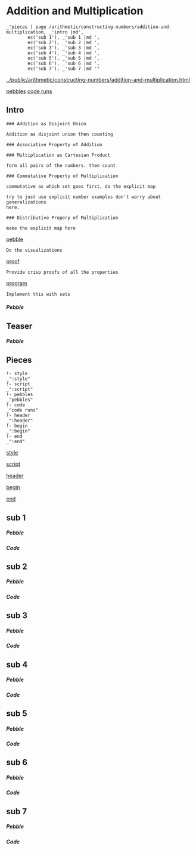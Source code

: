 # Addition and Multiplication

    _"pieces | page /arithmetic/constructing-numbers/addition-and-multiplication, _'intro |md',
            ec('sub 1'), _'sub 1 |md ',
            ec('sub 2'), _'sub 2 |md ',
            ec('sub 3'), _'sub 3 |md ',
            ec('sub 4'), _'sub 4 |md ',
            ec('sub 5'), _'sub 5 |md ',
            ec('sub 6'), _'sub 6 |md ',
            ec('sub 7'), _'sub 7 |md '"

[../public/arithmetic/constructing-numbers/addition-and-multiplication.html](# "save:")

[pebbles](#pebble "h5: | .join \n")
[code runs](#code "h5: | .join \n")

## Intro

    ### Addition as Disjoint Union

    Addition as disjoint union then counting

    ### Associative Property of Addition

    ### Multiplication as Cartesian Product

    form all pairs of the numbers. then count

    ### Commutative Property of Multiplication

    commutative as which set goes first, do the explicit map

    try to just use explicit number examples don't worry about generalizations
    here. 

    ### Distributive Propery of Multiplication

    make the explicit map here

[pebble]()

    Do the visualizations

[proof]()

    Provide crisp proofs of all the properties

[program]()

    Implement this with sets


##### Pebble

## Teaser

##### Pebble

## Pieces

    !- style
    _":style"
    !- script
    _":script"
    !- pebbles
    _"pebbles"
    !- code
    _"code runs"
    !- header
    _":header"
    !- begin
    _":begin"
    !- end
    _":end"



[style]() 

[script]()

[header]()

[begin]()

[end]()

## sub 1




##### Pebble


##### Code


## sub 2




##### Pebble


##### Code


## sub 3




##### Pebble


##### Code


## sub 4




##### Pebble


##### Code


## sub 5




##### Pebble


##### Code


## sub 6




##### Pebble


##### Code


## sub 7




##### Pebble


##### Code


